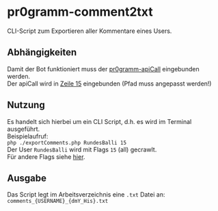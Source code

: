 # pr0gramm-comment2txt
CLI-Script zum Exportieren aller Kommentare eines Users.

## Abhängigkeiten
Damit der Bot funktioniert muss der [pr0gramm-apiCall](https://github.com/RundesBalli/pr0gramm-apiCall) eingebunden werden.  
Der apiCall wird in [Zeile 15](https://github.com/RundesBalli/pr0gramm-comment2txt/blob/master/comment2txt.php#L15) eingebunden (Pfad muss angepasst werden!)

## Nutzung
Es handelt sich hierbei um ein CLI Script, d.h. es wird im Terminal ausgeführt.  
Beispielaufruf:  
`php ./exportComments.php RundesBalli 15`  
Der User `RundesBalli` wird mit Flags `15` (all) gecrawlt.  
Für andere Flags siehe [hier](https://github.com/RundesBalli/pr0gramm-comment2txt/blob/master/comment2txt.php#L88).

## Ausgabe
Das Script legt im Arbeitsverzeichnis eine `.txt` Datei an:  
`comments_{USERNAME}_{dmY_His}.txt`
